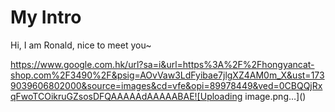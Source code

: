 # My Intro

Hi, I am Ronald, nice to meet you~

https://www.google.com.hk/url?sa=i&url=https%3A%2F%2Fhongyancat-shop.com%2F3490%2F&psig=AOvVaw3LdFyibae7jlgXZ4AM0m_X&ust=1739039606802000&source=images&cd=vfe&opi=89978449&ved=0CBQQjRxqFwoTCOikruGZsosDFQAAAAAdAAAAABAE![Uploading image.png…]()

